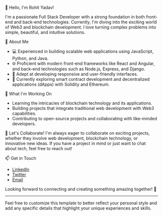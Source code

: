 👋 Hello, I'm Rohit Yadav!

I'm a passionate Full Stack Developer with a strong foundation in both front-end and back-end technologies. Currently, I'm diving into the exciting world of Web3 and blockchain development. I love turning complex problems into simple, beautiful, and intuitive solutions.

🚀 About Me
- 💻 Experienced in building scalable web applications using JavaScript, Python, and Java.
- 🌐 Proficient with modern front-end frameworks like React and Angular, and back-end technologies such as Node.js, Express, and Django.
- 📱 Adept at developing responsive and user-friendly interfaces.
- 🔗 Currently exploring smart contract development and decentralized applications (dApps) with Solidity and Ethereum.

🌟 What I'm Working On
- Learning the intricacies of blockchain technology and its applications.
- Building projects that integrate traditional web development with Web3 capabilities.
- Contributing to open-source projects and collaborating with like-minded developers.

🤝 Let's Collaborate!
I'm always eager to collaborate on exciting projects, whether they involve web development, blockchain technology, or innovative new ideas. If you have a project in mind or just want to chat about tech, feel free to reach out!

📫 Get in Touch
- [LinkedIn](https://www.linkedin.com/in/rohit-yadav-84282a190/)
- [Twitter](https://x.com/Rohitsolocoid)
- [Email](mailto:solocoid5450@gmail.com)

Looking forward to connecting and creating something amazing together! 🚀

---

Feel free to customize this template to better reflect your personal style and add any specific details that highlight your unique experiences and skills.
